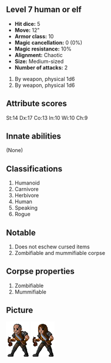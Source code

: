 ## Level 7 human or elf
- **Hit dice:** 5
- **Move:** 12"
- **Armor class:** 10
- **Magic cancellation:** 0 (0%)
- **Magic resistance:** 10%
- **Alignment:** Chaotic
- **Size:** Medium-sized
- **Number of attacks:** 2
1. By weapon, physical 1d6
2. By weapon, physical 1d6
## Attribute scores
St:14 Dx:17 Co:13 In:10 Wi:10 Ch:9
## Innate abilities
(None)
## Classifications
1. Humanoid
2. Carnivore
3. Herbivore
4. Human
5. Speaking
6. Rogue
## Notable
1. Does not eschew cursed items
2. Zombifiable and mummifiable corpse
## Corpse properties
1. Zombifiable
2. Mummifiable
## Picture
![Thug](https://github.com/hyvanmielenpelit/GnollHackTileSet/blob/main/Monsters/thug/thug.png) ![Thug](https://github.com/hyvanmielenpelit/GnollHackTileSet/blob/main/Monsters/thug/thug_female.png)
